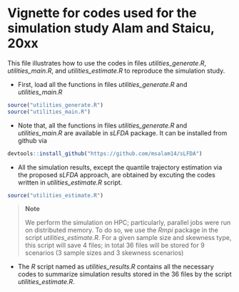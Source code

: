 # Vignette for codes used for the simulation study Alam and Staicu, 20xx

This file illustrates how to use the codes in files
*utilities_generate.R*, *utilities_main.R*, and *utilities_estimate.R*
to reproduce the simulation study.

- First, load all the functions in files *utilities_generate.R* and
  *utilities_main.R*

``` r
source("utilities_generate.R")
source("utilities_main.R")
```

- Note that, all the functions in files *utilities_generate.R* and
  *utilities_main.R* are available in *sLFDA* package. It can be
  installed from github via

``` r
devtools::install_github("https://github.com/msalam14/sLFDA")
```

- All the simulation results, except the quantile trajectory estimation
  via the proposed *sLFDA* approach, are obtained by excuting the codes
  written in *utilities_estimate.R* script.

``` r
source("utilities_estimate.R")
```

<div>

> **Note**
>
> We perform the simulation on HPC; particularly, parallel jobs were run
> on distributed memory. To do so, we use the *Rmpi* package in the
> script *utilities_estimate.R*. For a given sample size and skewness
> type, this script will save $4$ files; in total $36$ files will be
> stored for $9$ scenarios ($3$ sample sizes and $3$ skewness scenarios)

</div>

- The *R* script named as *utilities_results.R* contains all the
  necessary codes to summarize simulation results stored in the $36$
  files by the script *utilities_estimate.R*.
